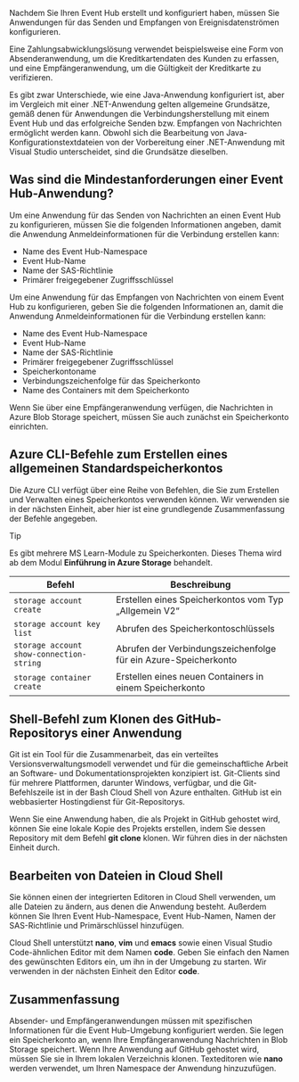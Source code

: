 Nachdem Sie Ihren Event Hub erstellt und konfiguriert haben, müssen Sie Anwendungen für das Senden und Empfangen von Ereignisdatenströmen konfigurieren.

Eine Zahlungsabwicklungslösung verwendet beispielsweise eine Form von Absenderanwendung, um die Kreditkartendaten des Kunden zu erfassen, und eine Empfängeranwendung, um die Gültigkeit der Kreditkarte zu verifizieren.

Es gibt zwar Unterschiede, wie eine Java-Anwendung konfiguriert ist, aber im Vergleich mit einer .NET-Anwendung gelten allgemeine Grundsätze, gemäß denen für Anwendungen die Verbindungsherstellung mit einem Event Hub und das erfolgreiche Senden bzw. Empfangen von Nachrichten ermöglicht werden kann. Obwohl sich die Bearbeitung von Java-Konfigurationstextdateien von der Vorbereitung einer .NET-Anwendung mit Visual Studio unterscheidet, sind die Grundsätze dieselben.

## <a name="what-are-the-minimum-event-hub-application-requirements"></a>Was sind die Mindestanforderungen einer Event Hub-Anwendung?

Um eine Anwendung für das Senden von Nachrichten an einen Event Hub zu konfigurieren, müssen Sie die folgenden Informationen angeben, damit die Anwendung Anmeldeinformationen für die Verbindung erstellen kann:

- Name des Event Hub-Namespace
- Event Hub-Name
- Name der SAS-Richtlinie
- Primärer freigegebener Zugriffsschlüssel

Um eine Anwendung für das Empfangen von Nachrichten von einem Event Hub zu konfigurieren, geben Sie die folgenden Informationen an, damit die Anwendung Anmeldeinformationen für die Verbindung erstellen kann:

- Name des Event Hub-Namespace
- Event Hub-Name
- Name der SAS-Richtlinie
- Primärer freigegebener Zugriffsschlüssel
- Speicherkontoname
- Verbindungszeichenfolge für das Speicherkonto
- Name des Containers mit dem Speicherkonto

Wenn Sie über eine Empfängeranwendung verfügen, die Nachrichten in Azure Blob Storage speichert, müssen Sie auch zunächst ein Speicherkonto einrichten.

## <a name="azure-cli-commands-for-creating-a-general-purpose-standard-storage-account"></a>Azure CLI-Befehle zum Erstellen eines allgemeinen Standardspeicherkontos

Die Azure CLI verfügt über eine Reihe von Befehlen, die Sie zum Erstellen und Verwalten eines Speicherkontos verwenden können. Wir verwenden sie in der nächsten Einheit, aber hier ist eine grundlegende Zusammenfassung der Befehle angegeben. 

> [!TIP]
> Es gibt mehrere MS Learn-Module zu Speicherkonten. Dieses Thema wird ab dem Modul **Einführung in Azure Storage** behandelt.

| Befehl | Beschreibung |
|---------|-------------|
| `storage account create` | Erstellen eines Speicherkontos vom Typ „Allgemein V2“ |
| `storage account key list` | Abrufen des Speicherkontoschlüssels |
| `storage account show-connection-string` | Abrufen der Verbindungszeichenfolge für ein Azure-Speicherkonto |
| `storage container create` | Erstellen eines neuen Containers in einem Speicherkonto |

## <a name="shell-command-for-cloning-an-application-github-repository"></a>Shell-Befehl zum Klonen des GitHub-Repositorys einer Anwendung

Git ist ein Tool für die Zusammenarbeit, das ein verteiltes Versionsverwaltungsmodell verwendet und für die gemeinschaftliche Arbeit an Software- und Dokumentationsprojekten konzipiert ist. Git-Clients sind für mehrere Plattformen, darunter Windows, verfügbar, und die Git-Befehlszeile ist in der Bash Cloud Shell von Azure enthalten. GitHub ist ein webbasierter Hostingdienst für Git-Repositorys. 

Wenn Sie eine Anwendung haben, die als Projekt in GitHub gehostet wird, können Sie eine lokale Kopie des Projekts erstellen, indem Sie dessen Repository mit dem Befehl **git clone** klonen. Wir führen dies in der nächsten Einheit durch.

## <a name="editing-files-in-the-cloud-shell"></a>Bearbeiten von Dateien in Cloud Shell

Sie können einen der integrierten Editoren in Cloud Shell verwenden, um alle Dateien zu ändern, aus denen die Anwendung besteht. Außerdem können Sie Ihren Event Hub-Namespace, Event Hub-Namen, Namen der SAS-Richtlinie und Primärschlüssel hinzufügen. 

Cloud Shell unterstützt **nano**, **vim** und **emacs** sowie einen Visual Studio Code-ähnlichen Editor mit dem Namen **code**. Geben Sie einfach den Namen des gewünschten Editors ein, um ihn in der Umgebung zu starten. Wir verwenden in der nächsten Einheit den Editor **code**.

## <a name="summary"></a>Zusammenfassung

Absender- und Empfängeranwendungen müssen mit spezifischen Informationen für die Event Hub-Umgebung konfiguriert werden. Sie legen ein Speicherkonto an, wenn Ihre Empfängeranwendung Nachrichten in Blob Storage speichert. Wenn Ihre Anwendung auf GitHub gehostet wird, müssen Sie sie in Ihrem lokalen Verzeichnis klonen. Texteditoren wie **nano** werden verwendet, um Ihren Namespace der Anwendung hinzuzufügen.